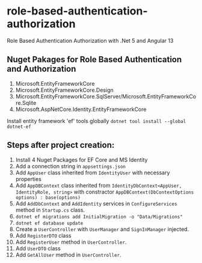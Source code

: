 # role-based-authentication-authorization
Role Based Authentication Authorization with .Net 5 and Angular 13

## Nuget Pakages for Role Based Authentication and Authorization

1. Microsoft.EntityFrameworkCore
2. Microsoft.EntityFrameworkCore.Design
3. Microsoft.EntityFrameworkCore.SqlServer/Microsoft.EntityFrameworkCore.Sqlite
4. Microsoft.AspNetCore.Identity.EntityFrameworkCore

Install entity framework 'ef' tools globally  ``dotnet tool install --global dotnet-ef``  

## Steps after project creation:  

1. Install 4 Nuget Packages for EF Core and MS Identity
2. Add a connection string in ``appsettings.json``
3. Add ``AppUser`` class inherited from ``IdentityUser`` with necessary properties
4. Add ``AppDBContext`` class inherited from ``IdentityDbContext<AppUser, IdentityRole, string>`` with constractor ``AppDBContext(DbContextOptions options) : base(options)``
5. Add ``AddDbContext`` and ``AddIdentity`` services in ``ConfigureServices`` method in ``Startup.cs`` class.
6. ``dotnet ef migrations add InitialMigration -o "Data/Migrations"``
7. ``dotnet ef database update``
8. Create a ``UserController`` with ``UserManager`` and ``SignInManager`` injected.
9. Add ``RegisterDTO`` class
10. Add ``RegisterUser`` method in ``UserController``.
11. Add ``UserDTO`` class
12. Add ``GetAllUser`` method in ``UserController``.

